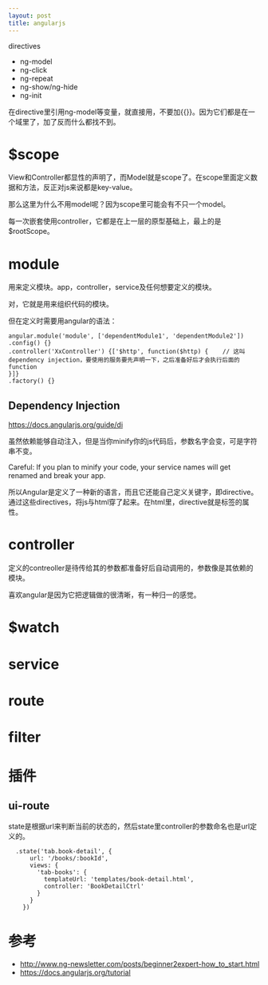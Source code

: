 ```yaml
---
layout: post
title: angularjs
---
```


directives

* ng-model
* ng-click
* ng-repeat
* ng-show/ng-hide
* ng-init

在directive里引用ng-model等变量，就直接用，不要加{{}}。因为它们都是在一个域里了，加了反而什么都找不到。

# $scope

View和Controller都显性的声明了，而Model就是scope了。在scope里面定义数据和方法，反正对js来说都是key-value。

那么这里为什么不用model呢？因为scope里可能会有不只一个model。

每一次嵌套使用controller，它都是在上一层的原型基础上，最上的是$rootScope。

# module
用来定义模块。app，controller，service及任何想要定义的模块。

对，它就是用来组织代码的模块。

但在定义时需要用angular的语法：

```
angular.module('module', ['dependentModule1', 'dependentModule2'])
.config() {}
.controller('XxController') {['$http', function($http) {    // 这叫dependency injection，要使用的服务要先声明一下，之后准备好后才会执行后面的function
}]}
.factory() {}
```

## Dependency Injection
https://docs.angularjs.org/guide/di

虽然依赖能够自动注入，但是当你minify你的js代码后，参数名字会变，可是字符串不变。

Careful: If you plan to minify your code, your service names will get renamed and break your app.

所以Angular是定义了一种新的语言，而且它还能自己定义关键字，即directive。通过这些directives，将js与html穿了起来。在html里，directive就是标签的属性。

# controller
定义的contreoller是待传给其的参数都准备好后自动调用的，参数像是其依赖的模块。

喜欢angular是因为它把逻辑做的很清晰，有一种归一的感觉。

# $watch

# service

# route

# filter

# 插件

## ui-route

state是根据url来判断当前的状态的，然后state里controller的参数命名也是url定义的。

```
  .state('tab.book-detail', {
      url: '/books/:bookId',
      views: {
        'tab-books': {
          templateUrl: 'templates/book-detail.html',
          controller: 'BookDetailCtrl'
        }
      }
    })
```

# 参考
* http://www.ng-newsletter.com/posts/beginner2expert-how_to_start.html
* https://docs.angularjs.org/tutorial